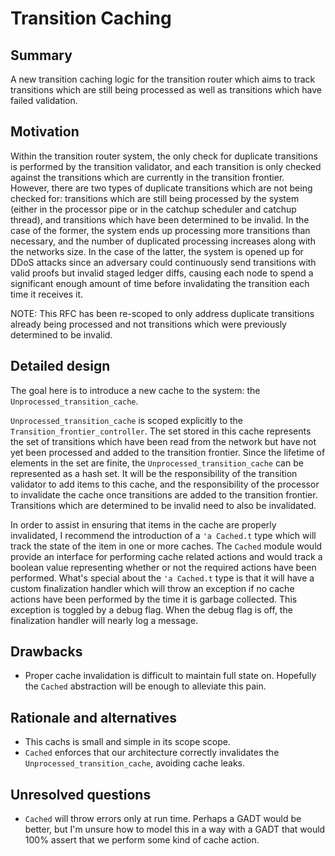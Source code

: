 # Transition Caching

## Summary
[summary]: #summary

A new transition caching logic for the transition router which aims to track transitions which are still being processed as well as transitions which have failed validation.

## Motivation
[motivation]: #motivation

Within the transition router system, the only check for duplicate transitions is performed by the transition validator, and each transition is only checked against the transitions which are currently in the transition frontier. However, there are two types of duplicate transitions which are not being checked for: transitions which are still being processed by the system (either in the processor pipe or in the catchup scheduler and catchup thread), and transitions which have been determined to be invalid. In the case of the former, the system ends up processing more transitions than necessary, and the number of duplicated processing increases along with the networks size. In the case of the latter, the system is opened up for DDoS attacks since an adversary could continuously send transitions with valid proofs but invalid staged ledger diffs, causing each node to spend a significant enough amount of time before invalidating the transition each time it receives it.

NOTE: This RFC has been re-scoped to only address duplicate transitions already being processed and not transitions which were previously determined to be invalid.

## Detailed design
[detailed-design]: #detailed-design

The goal here is to introduce a new cache to the system: the `Unprocessed_transition_cache`.

`Unprocessed_transition_cache` is scoped explicitly to the `Transition_frontier_controller`. The set stored in this cache represents the set of transitions which have been read from the network but have not yet been processed and added to the transition frontier. Since the lifetime of elements in the set are finite, the `Unprocessed_transition_cache` can be represented as a hash set. It will be the responsibility of the transition validator to add items to this cache, and the responsibility of the processor to invalidate the cache once transitions are added to the transition frontier. Transitions which are determined to be invalid need to also be invalidated.

In order to assist in ensuring that items in the cache are properly invalidated, I recommend the introduction of a `'a Cached.t` type which will track the state of the item in one or more caches. The `Cached` module would provide an interface for performing cache related actions and would track a boolean value representing whether or not the required actions have been performed. What's special about the `'a Cached.t` type is that it will have a custom finalization handler which will throw an exception if no cache actions have been performed by the time it is garbage collected. This exception is toggled by a debug flag. When the debug flag is off, the finalization handler will nearly log a message.

## Drawbacks
[drawbacks]: #drawbacks

- Proper cache invalidation is difficult to maintain full state on. Hopefully the `Cached` abstraction will be enough to alleviate this pain.

## Rationale and alternatives
[rationale-and-alternatives]: #rationale-and-alternatives

- This cachs is small and simple in its scope scope.
- `Cached` enforces that our architecture correctly invalidates the `Unprocessed_transition_cache`, avoiding cache leaks.

## Unresolved questions
[unresolved-questions]: #unresolved-questions

- `Cached` will throw errors only at run time. Perhaps a GADT would be better, but I'm unsure how to model this in a way with a GADT that would 100% assert that we perform some kind of cache action.
